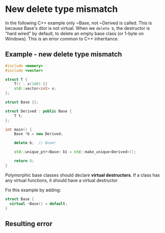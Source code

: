 # New delete type mismatch

In the following C++ example only ~Base, not ~Derived is called. This is because Base's dtor is not virtual. When we `delete b`, the destructor is "hard wired" by default, to delete an empty base class (or 1-byte on Windows). This is an error common to C++ inheritance.


## Example - new delete type mismatch

```cpp
#include <memory>
#include <vector>

struct T {
    T() : v(100) {}
    std::vector<int> v;
};

struct Base {};

struct Derived : public Base {
    T t;
};

int main() {
    Base *b = new Derived;

    delete b;  // Boom! 

    std::unique_ptr<Base> b1 = std::make_unique<Derived>();

    return 0;
}
```
Polymorphic base classes should declare **virtual destructors**. If a class has any virtual functions, it should have a virtual destructor

Fix this example by adding:
```cpp
struct Base {
  virtual ~Base() = default;
}
```

## Resulting error
